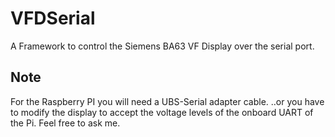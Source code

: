 # VFDSerial
A Framework to control the Siemens BA63 VF Display over the serial port.


## Note
For the Raspberry PI you will need a UBS-Serial adapter cable.
..or you have to modify the display to accept the voltage levels of the onboard UART of the Pi.
Feel free to ask me.
